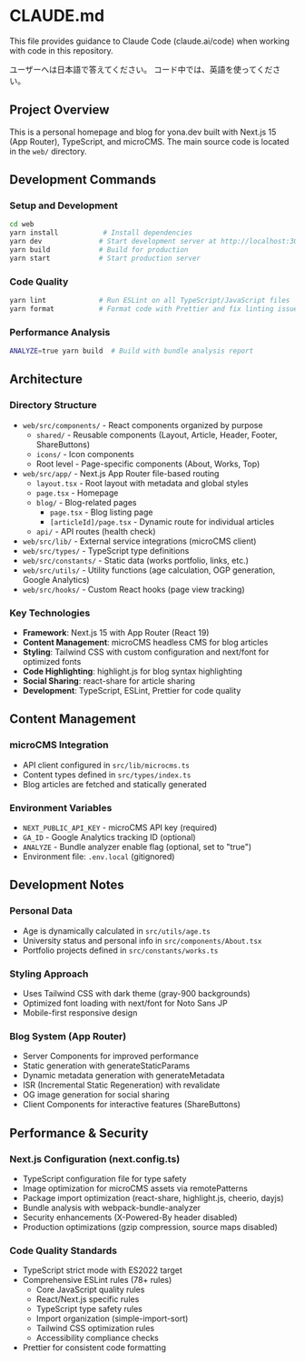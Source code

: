 # CLAUDE.md

This file provides guidance to Claude Code (claude.ai/code) when working with code in this repository.

ユーザーへは日本語で答えてください。
コード中では、英語を使ってください。

## Project Overview

This is a personal homepage and blog for yona.dev built with Next.js 15 (App Router), TypeScript, and microCMS. The main source code is located in the `web/` directory.

## Development Commands

### Setup and Development
```bash
cd web
yarn install           # Install dependencies
yarn dev              # Start development server at http://localhost:3000
yarn build            # Build for production
yarn start            # Start production server
```

### Code Quality
```bash
yarn lint             # Run ESLint on all TypeScript/JavaScript files
yarn format           # Format code with Prettier and fix linting issues
```

### Performance Analysis
```bash
ANALYZE=true yarn build  # Build with bundle analysis report
```

## Architecture

### Directory Structure
- `web/src/components/` - React components organized by purpose
  - `shared/` - Reusable components (Layout, Article, Header, Footer, ShareButtons)
  - `icons/` - Icon components
  - Root level - Page-specific components (About, Works, Top)
- `web/src/app/` - Next.js App Router file-based routing
  - `layout.tsx` - Root layout with metadata and global styles
  - `page.tsx` - Homepage
  - `blog/` - Blog-related pages
    - `page.tsx` - Blog listing page
    - `[articleId]/page.tsx` - Dynamic route for individual articles
  - `api/` - API routes (health check)
- `web/src/lib/` - External service integrations (microCMS client)
- `web/src/types/` - TypeScript type definitions
- `web/src/constants/` - Static data (works portfolio, links, etc.)
- `web/src/utils/` - Utility functions (age calculation, OGP generation, Google Analytics)
- `web/src/hooks/` - Custom React hooks (page view tracking)

### Key Technologies
- **Framework**: Next.js 15 with App Router (React 19)
- **Content Management**: microCMS headless CMS for blog articles
- **Styling**: Tailwind CSS with custom configuration and next/font for optimized fonts
- **Code Highlighting**: highlight.js for blog syntax highlighting
- **Social Sharing**: react-share for article sharing
- **Development**: TypeScript, ESLint, Prettier for code quality

## Content Management

### microCMS Integration
- API client configured in `src/lib/microcms.ts`
- Content types defined in `src/types/index.ts`
- Blog articles are fetched and statically generated

### Environment Variables
- `NEXT_PUBLIC_API_KEY` - microCMS API key (required)
- `GA_ID` - Google Analytics tracking ID (optional)
- `ANALYZE` - Bundle analyzer enable flag (optional, set to "true")
- Environment file: `.env.local` (gitignored)

## Development Notes

### Personal Data
- Age is dynamically calculated in `src/utils/age.ts`
- University status and personal info in `src/components/About.tsx`
- Portfolio projects defined in `src/constants/works.ts`

### Styling Approach
- Uses Tailwind CSS with dark theme (gray-900 backgrounds)
- Optimized font loading with next/font for Noto Sans JP
- Mobile-first responsive design

### Blog System (App Router)
- Server Components for improved performance
- Static generation with generateStaticParams
- Dynamic metadata generation with generateMetadata
- ISR (Incremental Static Regeneration) with revalidate
- OG image generation for social sharing
- Client Components for interactive features (ShareButtons)

## Performance & Security

### Next.js Configuration (next.config.ts)
- TypeScript configuration file for type safety
- Image optimization for microCMS assets via remotePatterns
- Package import optimization (react-share, highlight.js, cheerio, dayjs)
- Bundle analysis with webpack-bundle-analyzer
- Security enhancements (X-Powered-By header disabled)
- Production optimizations (gzip compression, source maps disabled)

### Code Quality Standards
- TypeScript strict mode with ES2022 target
- Comprehensive ESLint rules (78+ rules)
  - Core JavaScript quality rules
  - React/Next.js specific rules
  - TypeScript type safety rules
  - Import organization (simple-import-sort)
  - Tailwind CSS optimization rules
  - Accessibility compliance checks
- Prettier for consistent code formatting